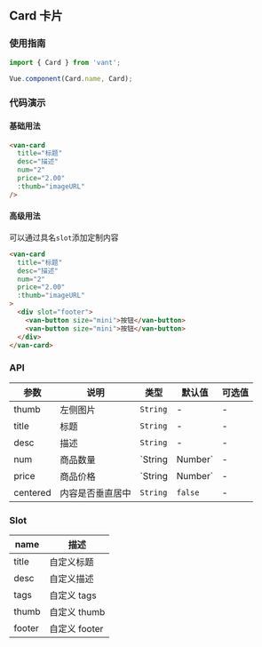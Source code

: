 ## Card 卡片

### 使用指南
``` javascript
import { Card } from 'vant';

Vue.component(Card.name, Card);
```

### 代码演示

#### 基础用法

```html
<van-card
  title="标题"
  desc="描述"
  num="2"
  price="2.00"
  :thumb="imageURL"
/>
```

#### 高级用法
可以通过具名`slot`添加定制内容

```html
<van-card
  title="标题"
  desc="描述"  
  num="2"
  price="2.00"
  :thumb="imageURL"
>
  <div slot="footer">
    <van-button size="mini">按钮</van-button>
    <van-button size="mini">按钮</van-button>
  </div>
</van-card>
```

### API

| 参数 | 说明 | 类型 | 默认值 | 可选值 |
|-----------|-----------|-----------|-------------|-------------|
| thumb | 左侧图片 | `String` | - | - |
| title | 标题 | `String` | - | - |
| desc | 描述 | `String` | - | - |
| num | 商品数量 | `String | Number` | - | - |
| price | 商品价格 | `String | Number` | - | - |
| centered | 内容是否垂直居中 | `String` | `false` | - |

### Slot

| name | 描述 |
|-----------|-----------|
| title | 自定义标题 |
| desc | 自定义描述 |
| tags | 自定义 tags |
| thumb | 自定义 thumb |
| footer | 自定义 footer |
